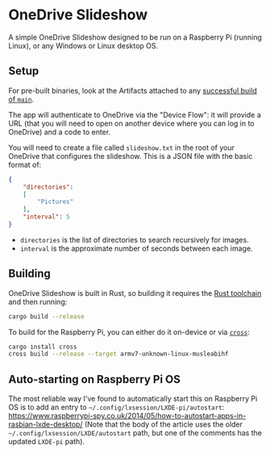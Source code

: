 # OneDrive Slideshow

A simple OneDrive Slideshow designed to be run on a Raspberry Pi (running Linux), or any Windows or Linux desktop OS.

## Setup

For pre-built binaries, look at the Artifacts attached to any [successful build of `main`](https://github.com/dpaoliello/onedrive-slideshow/actions/workflows/build.yml?query=is%3Asuccess+branch%3Amain).

The app will authenticate to OneDrive via the "Device Flow": it will provide a URL (that you will need to open on another device where you can log in to OneDrive) and a code to enter.

You will need to create a file called `slideshow.txt` in the root of your OneDrive that configures the slideshow. This is a JSON file with the basic format of:

```json
{
    "directories":
    [
        "Pictures"
    ],
    "interval": 5
}
```

* `directories` is the list of directories to search recursively for images.
* `interval` is the approximate number of seconds between each image.

## Building

OneDrive Slideshow is built in Rust, so building it requires the [Rust toolchain](https://rustup.rs) and then running:

```bash
cargo build --release
```

To build for the Raspberry Pi, you can either do it on-device or via [`cross`](https://github.com/cross-rs/cross):

```bash
cargo install cross
cross build --release --target armv7-unknown-linux-musleabihf
```

## Auto-starting on Raspberry Pi OS

The most reliable way I've found to automatically start this on Raspberry Pi OS is to add an entry to `~/.config/lxsession/LXDE-pi/autostart`: https://www.raspberrypi-spy.co.uk/2014/05/how-to-autostart-apps-in-rasbian-lxde-desktop/ (Note that the body of the article uses the older `~/.config/lxsession/LXDE/autostart` path, but one of the comments has the updated `LXDE-pi` path).
